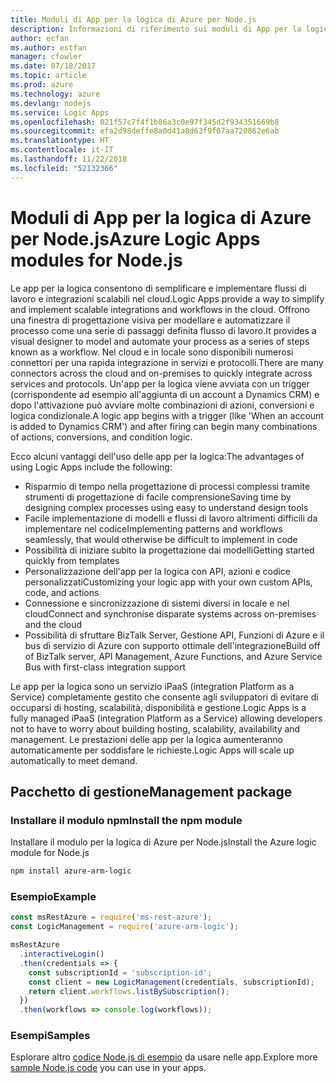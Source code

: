 ```yaml
---
title: Moduli di App per la logica di Azure per Node.js
description: Informazioni di riferimento sui moduli di App per la logica di Azure per Node.js
author: ecfan
ms.author: estfan
manager: cfowler
ms.date: 07/18/2017
ms.topic: article
ms.prod: azure
ms.technology: azure
ms.devlang: nodejs
ms.service: Logic Apps
ms.openlocfilehash: 021f57c7f4f1b86a3c0e97f345d2f934351669b8
ms.sourcegitcommit: efa2d98deffe8a0d41a8d63f9f07aa720862e6ab
ms.translationtype: HT
ms.contentlocale: it-IT
ms.lasthandoff: 11/22/2018
ms.locfileid: "52132366"
---
```

# <a name="azure-logic-apps-modules-for-nodejs"></a><span data-ttu-id="78efb-103">Moduli di App per la logica di Azure per Node.js</span><span class="sxs-lookup"><span data-stu-id="78efb-103">Azure Logic Apps modules for Node.js</span></span>

<span data-ttu-id="78efb-104">Le app per la logica consentono di semplificare e implementare flussi di lavoro e integrazioni scalabili nel cloud.</span><span class="sxs-lookup"><span data-stu-id="78efb-104">Logic Apps provide a way to simplify and implement scalable integrations and workflows in the cloud.</span></span> <span data-ttu-id="78efb-105">Offrono una finestra di progettazione visiva per modellare e automatizzare il processo come una serie di passaggi definita flusso di lavoro.</span><span class="sxs-lookup"><span data-stu-id="78efb-105">It provides a visual designer to model and automate your process as a series of steps known as a workflow.</span></span> <span data-ttu-id="78efb-106">Nel cloud e in locale sono disponibili numerosi connettori per una rapida integrazione in servizi e protocolli.</span><span class="sxs-lookup"><span data-stu-id="78efb-106">There are many connectors across the cloud and on-premises to quickly integrate across services and protocols.</span></span> <span data-ttu-id="78efb-107">Un'app per la logica viene avviata con un trigger (corrispondente ad esempio all'aggiunta di un account a Dynamics CRM) e dopo l'attivazione può avviare molte combinazioni di azioni, conversioni e logica condizionale.</span><span class="sxs-lookup"><span data-stu-id="78efb-107">A logic app begins with a trigger (like 'When an account is added to Dynamics CRM') and after firing can begin many combinations of actions, conversions, and condition logic.</span></span>

<span data-ttu-id="78efb-108">Ecco alcuni vantaggi dell'uso delle app per la logica:</span><span class="sxs-lookup"><span data-stu-id="78efb-108">The advantages of using Logic Apps include the following:</span></span>
- <span data-ttu-id="78efb-109">Risparmio di tempo nella progettazione di processi complessi tramite strumenti di progettazione di facile comprensione</span><span class="sxs-lookup"><span data-stu-id="78efb-109">Saving time by designing complex processes using easy to understand design tools</span></span>
- <span data-ttu-id="78efb-110">Facile implementazione di modelli e flussi di lavoro altrimenti difficili da implementare nel codice</span><span class="sxs-lookup"><span data-stu-id="78efb-110">Implementing patterns and workflows seamlessly, that would otherwise be difficult to implement in code</span></span>
- <span data-ttu-id="78efb-111">Possibilità di iniziare subito la progettazione dai modelli</span><span class="sxs-lookup"><span data-stu-id="78efb-111">Getting started quickly from templates</span></span>
- <span data-ttu-id="78efb-112">Personalizzazione dell'app per la logica con API, azioni e codice personalizzati</span><span class="sxs-lookup"><span data-stu-id="78efb-112">Customizing your logic app with your own custom APIs, code, and actions</span></span>
- <span data-ttu-id="78efb-113">Connessione e sincronizzazione di sistemi diversi in locale e nel cloud</span><span class="sxs-lookup"><span data-stu-id="78efb-113">Connect and synchronise disparate systems across on-premises and the cloud</span></span>
- <span data-ttu-id="78efb-114">Possibilità di sfruttare BizTalk Server, Gestione API, Funzioni di Azure e il bus di servizio di Azure con supporto ottimale dell'integrazione</span><span class="sxs-lookup"><span data-stu-id="78efb-114">Build off of BizTalk server, API Management, Azure Functions, and Azure Service Bus with first-class integration support</span></span>

<span data-ttu-id="78efb-115">Le app per la logica sono un servizio iPaaS (integration Platform as a Service) completamente gestito che consente agli sviluppatori di evitare di occuparsi di hosting, scalabilità, disponibilità e gestione.</span><span class="sxs-lookup"><span data-stu-id="78efb-115">Logic Apps is a fully managed iPaaS (integration Platform as a Service) allowing developers not to have to worry about building hosting, scalability, availability and management.</span></span> <span data-ttu-id="78efb-116">Le prestazioni delle app per la logica aumenteranno automaticamente per soddisfare le richieste.</span><span class="sxs-lookup"><span data-stu-id="78efb-116">Logic Apps will scale up automatically to meet demand.</span></span>

## <a name="management-package"></a><span data-ttu-id="78efb-117">Pacchetto di gestione</span><span class="sxs-lookup"><span data-stu-id="78efb-117">Management package</span></span>

### <a name="install-the-npm-module"></a><span data-ttu-id="78efb-118">Installare il modulo npm</span><span class="sxs-lookup"><span data-stu-id="78efb-118">Install the npm module</span></span>

<span data-ttu-id="78efb-119">Installare il modulo per la logica di Azure per Node.js</span><span class="sxs-lookup"><span data-stu-id="78efb-119">Install the Azure logic module for Node.js</span></span>

```bash
npm install azure-arm-logic
```

### <a name="example"></a><span data-ttu-id="78efb-120">Esempio</span><span class="sxs-lookup"><span data-stu-id="78efb-120">Example</span></span>

```javascript
const msRestAzure = require('ms-rest-azure');
const LogicManagement = require('azure-arm-logic');

msRestAzure
  .interactiveLogin()
  .then(credentials => {
    const subscriptionId = 'subscription-id';
    const client = new LogicManagement(credentials, subscriptionId);
    return client.workflows.listBySubscription();
  })
  .then(workflows => console.log(workflows));
```

### <a name="samples"></a><span data-ttu-id="78efb-121">Esempi</span><span class="sxs-lookup"><span data-stu-id="78efb-121">Samples</span></span>

<span data-ttu-id="78efb-122">Esplorare altro [codice Node.js di esempio](https://azure.microsoft.com/resources/samples/?platform=nodejs) da usare nelle app.</span><span class="sxs-lookup"><span data-stu-id="78efb-122">Explore more [sample Node.js code](https://azure.microsoft.com/resources/samples/?platform=nodejs) you can use in your apps.</span></span>
